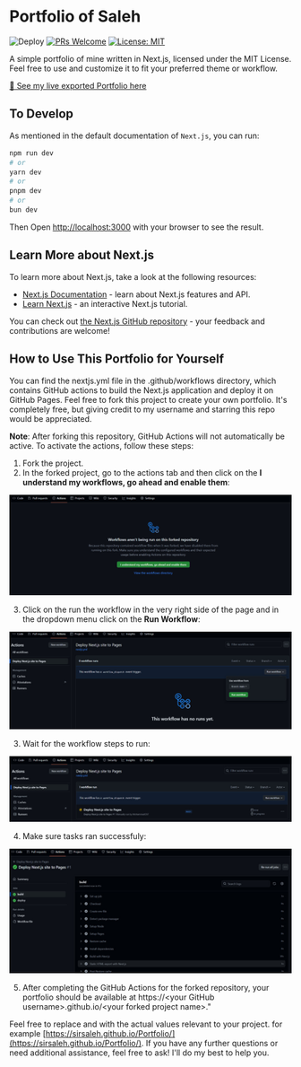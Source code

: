 # Portfolio of Saleh

![Deploy](https://github.com/SirSaleh/Portfolio/actions/workflows/nextjs.yml/badge.svg)
[![PRs Welcome](https://img.shields.io/badge/PRs-welcome-brightgreen.svg?style=flat-square)](http://makeapullrequest.com)
[![License: MIT](https://img.shields.io/badge/License-MIT-yellow.svg)](https://opensource.org/licenses/MIT)

A simple portfolio of mine written in Next.js, licensed under the MIT License. Feel free to use and customize it to fit your preferred theme or workflow.

[🔗 See my live exported Portfolio here](https://sirsaleh.github.io/Portfolio/)

## To Develop

As mentioned in the default documentation of `Next.js`, you can run:

```bash
npm run dev
# or
yarn dev
# or
pnpm dev
# or
bun dev
```

Then Open [http://localhost:3000](http://localhost:3000) with your browser to see the result.

## Learn More about Next.js

To learn more about Next.js, take a look at the following resources:

- [Next.js Documentation](https://nextjs.org/docs) - learn about Next.js features and API.
- [Learn Next.js](https://nextjs.org/learn) - an interactive Next.js tutorial.

You can check out [the Next.js GitHub repository](https://github.com/vercel/next.js/) - your feedback and contributions are welcome!

## How to Use This Portfolio for Yourself

You can find the nextjs\.yml file in the \.github/workflows directory, which contains GitHub actions to build the Next.js application and deploy it on GitHub Pages. Feel free to fork this project to create your own portfolio. It's completely free, but giving credit to my username and starring this repo would be appreciated.


**Note**: After forking this repository, GitHub Actions will not automatically be active. To activate the actions, follow these steps:

1. Fork the project.
2. In the forked project, go to the actions tab and then click on the **I understand my workflows, go ahead and enable them**:

![Actions Tab Image](public/Pics/readme/1.actions_tab.jpg "Actions Tab Image")

3. Click on the run the workflow in the very right side of the page and in the dropdown menu click on the **Run Workflow**:

![Start the workflow](public/Pics/readme/2.run_workflow.jpg "Start the workflow")

3. Wait for the workflow steps to run:

![Wait for steps](public/Pics/readme/3.wait_to_run.jpg "Wait for steps")

4. Make sure tasks ran successfuly:

![Run completed](public/Pics/readme/4.run_completed.jpg "Run completed")


5. After completing the GitHub Actions for the forked repository, your portfolio should be available at https://\<your GitHub username\>\.github\.io/\<your forked project name\>."

Feel free to replace <your GitHub username> and <your forked project name> with the actual values relevant to your project. for example [https://sirsaleh.github.io/Portfolio/](https://sirsaleh.github.io/Portfolio/). If you have any further questions or need additional assistance, feel free to ask! I'll do my best to help you. 
